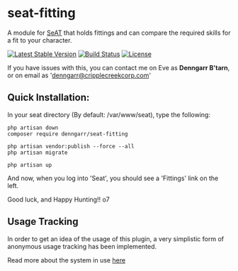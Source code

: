 # seat-fitting
A module for [SeAT](https://github.com/eveseat/seat) that holds fittings and can compare the required skills for a fit to your character.

[![Latest Stable Version](https://img.shields.io/packagist/v/denngarr/seat-fitting.svg?style=flat-square)]()
[![Build Status](https://img.shields.io/travis/dysath/seat-fitting.svg?style=flat-square)](https://travis-ci.org/dysath/seat-srp)
[![License](https://img.shields.io/badge/license-GPLv2-blue.svg?style=flat-square)](https://raw.githubusercontent.com/dysath/seat-srp/master/LICENSE)

If you have issues with this, you can contact me on Eve as **Denngarr B'tarn**, or on email as 'denngarr@cripplecreekcorp.com'

## Quick Installation:

In your seat directory (By default:  /var/www/seat), type the following:

```
php artisan down
composer require denngarr/seat-fitting

php artisan vendor:publish --force --all
php artisan migrate

php artisan up
```

And now, when you log into 'Seat', you should see a 'Fittings' link on the left.

Good luck, and Happy Hunting!!  o7

## Usage Tracking

In order to get an idea of the usage of this plugin, a very simplistic form of anonymous usage tracking has been implemented.

Read more about the system in use [here](https://github.com/Crypta-Eve/snoopy)


